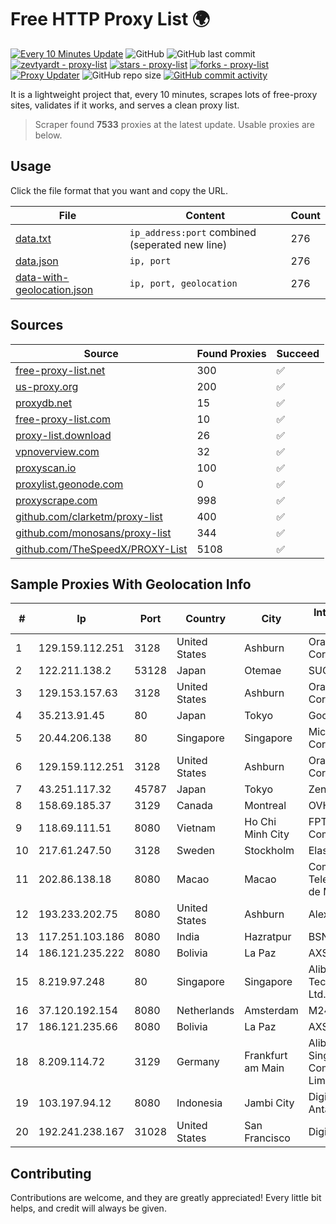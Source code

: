 
# Free HTTP Proxy List 🌍

[![Every 10 Minutes Update](https://github.com/mertguvencli/http-proxy-list/actions/workflows/main.yml/badge.svg?branch=main)](https://github.com/mertguvencli/http-proxy-list/actions/workflows/main.yml)
![GitHub](https://img.shields.io/github/license/mertguvencli/http-proxy-list)
![GitHub last commit](https://img.shields.io/github/last-commit/mertguvencli/http-proxy-list)
[![zevtyardt - proxy-list](https://img.shields.io/static/v1?label=zevtyardt&message=proxy-list&color=blue&logo=github)](https://github.com/zevtyardt/proxy-list "Go to GitHub repo")
[![stars - proxy-list](https://img.shields.io/github/stars/zevtyardt/proxy-list?style=social)](https://github.com/zevtyardt/proxy-list)
[![forks - proxy-list](https://img.shields.io/github/forks/zevtyardt/proxy-list?style=social)](https://github.com/zevtyardt/proxy-list)
[![Proxy Updater](https://github.com/zevtyardt/proxy-list/workflows/Proxy%20Updater/badge.svg)](https://github.com/zevtyardt/proxy-list/actions?query=workflow:"Proxy+Updater")
![GitHub repo size](https://img.shields.io/github/repo-size/zevtyardt/proxy-list)
[![GitHub commit activity](https://img.shields.io/github/commit-activity/m/zevtyardt/proxy-list?logo=commits)](https://github.com/zevtyardt/proxy-list/commits/main)

It is a lightweight project that, every 10 minutes, scrapes lots of free-proxy sites, validates if it works, and serves a clean proxy list.

> Scraper found **7533** proxies at the latest update. Usable proxies are below.

## Usage

Click the file format that you want and copy the URL.

|File|Content|Count|
|----|-------|-----|
|[data.txt](https://raw.githubusercontent.com/mertguvencli/http-proxy-list/main/proxy-list/data.txt)|`ip_address:port` combined (seperated new line)|276|
|[data.json](https://raw.githubusercontent.com/mertguvencli/http-proxy-list/main/proxy-list/data.json)|`ip, port`|276|
|[data-with-geolocation.json](https://raw.githubusercontent.com/mertguvencli/http-proxy-list/main/proxy-list/data-with-geolocation.json)|`ip, port, geolocation`|276|

## Sources

|Source|Found Proxies|Succeed|
|------|-------------|-------|
|[free-proxy-list.net](https://free-proxy-list.net)|300|✅|
|[us-proxy.org](https://www.us-proxy.org)|200|✅|
|[proxydb.net](http://proxydb.net)|15|✅|
|[free-proxy-list.com](https://free-proxy-list.com/?page=&port=&type%5B%5D=http&type%5B%5D=https&up_time=0&search=Search)|10|✅|
|[proxy-list.download](https://www.proxy-list.download/HTTP)|26|✅|
|[vpnoverview.com](https://vpnoverview.com/privacy/anonymous-browsing/free-proxy-servers)|32|✅|
|[proxyscan.io](https://www.proxyscan.io)|100|✅|
|[proxylist.geonode.com](https://proxylist.geonode.com/api/proxy-list?limit=300&page=1&sort_by=lastChecked&sort_type=desc&protocols=http,https)|0|✅|
|[proxyscrape.com](https://api.proxyscrape.com/v2/?request=displayproxies&protocol=http&timeout=10000&country=all&ssl=all&anonymity=all)|998|✅|
|[github.com/clarketm/proxy-list](https://raw.githubusercontent.com/clarketm/proxy-list/master/proxy-list-raw.txt)|400|✅|
|[github.com/monosans/proxy-list](https://raw.githubusercontent.com/monosans/proxy-list/main/proxies/http.txt)|344|✅|
|[github.com/TheSpeedX/PROXY-List](https://raw.githubusercontent.com/TheSpeedX/PROXY-List/master/http.txt)|5108|✅|


## Sample Proxies With Geolocation Info

|#|Ip|Port|Country|City|Internet Service Provider|
|-|--|----|-------|----|-------------------------|
|1|129.159.112.251|3128|United States|Ashburn|Oracle Corporation|
|2|122.211.138.2|53128|Japan|Otemae|SUGOKURA|
|3|129.153.157.63|3128|United States|Ashburn|Oracle Corporation|
|4|35.213.91.45|80|Japan|Tokyo|Google LLC|
|5|20.44.206.138|80|Singapore|Singapore|Microsoft Corporation|
|6|129.159.112.251|3128|United States|Ashburn|Oracle Corporation|
|7|43.251.117.32|45787|Japan|Tokyo|Zenlayer Inc|
|8|158.69.185.37|3129|Canada|Montreal|OVH SAS|
|9|118.69.111.51|8080|Vietnam|Ho Chi Minh City|FPT Telecom Company|
|10|217.61.247.50|3128|Sweden|Stockholm|Elastx AB|
|11|202.86.138.18|8080|Macao|Macao|Companhia de Telecomunicacoes de Macau|
|12|193.233.202.75|8080|United States|Ashburn|Alexhost SRL|
|13|117.251.103.186|8080|India|Hazratpur|BSNL Internet|
|14|186.121.235.222|8080|Bolivia|La Paz|AXS Bolivia S. A.|
|15|8.219.97.248|80|Singapore|Singapore|Alibaba (US) Technology Co., Ltd.|
|16|37.120.192.154|8080|Netherlands|Amsterdam|M247 Europe SRL|
|17|186.121.235.66|8080|Bolivia|La Paz|AXS Bolivia S. A.|
|18|8.209.114.72|3129|Germany|Frankfurt am Main|Alibaba.com Singapore E-Commerce Private Limited|
|19|103.197.94.12|8080|Indonesia|Jambi City|Digital Network Antanusa|
|20|192.241.238.167|31028|United States|San Francisco|DigitalOcean, LLC|



## Contributing

Contributions are welcome, and they are greatly appreciated! Every
little bit helps, and credit will always be given.

